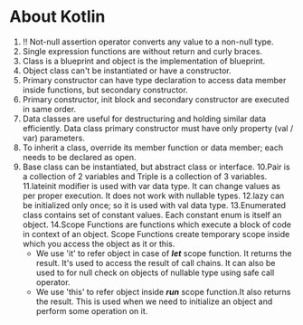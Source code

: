 # About Kotlin

1. !! Not-null assertion operator converts any value to a non-null type.
2. Single expression functions are without return and curly braces.
3. Class is a blueprint and object is the implementation of blueprint.
4. Object class can't be instantiated or have a constructor.
5. Primary constructor can have type declaration to access data member inside functions, but secondary constructor.
6. Primary constructor, init block and secondary constructor are executed in same order.
7. Data classes are useful for destructuring and holding similar data efficiently. Data class primary constructor must have only property (val / var) parameters.
8. To inherit a class, override its member function or data member; each needs to be declared as open. 
9. Base class can be instantiated, but abstract class or interface.
10.Pair is a collection of 2 variables and Triple is a collection of 3 variables.
11.lateinit modifier is used with var data type. It can change values as per proper execution. It does not work with nullable types.
12.lazy can be initialized only once; so it is used with val data type.
13.Enumerated class contains set of constant values. Each constant enum is itself an object.
14.Scope Functions are functions which execute a block of code in context of an object. Scope Functions create temporary scope inside which you access the object as it or this.
   * We use 'it' to refer object in case of ***let*** scope function. It returns the result. It's used to access the result of call chains. It can also be used to for null check on objects of nullable type using safe call operator.
   * We use 'this' to refer object inside ***run*** scope function.It also returns the result. This is used when we need to initialize an object and perform some operation on it.
    
   